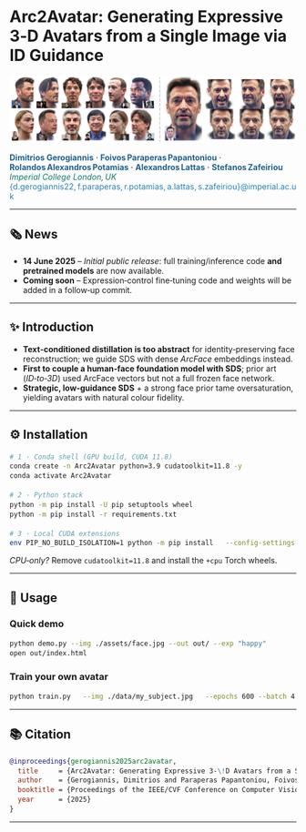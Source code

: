 # Arc2Avatar: Generating Expressive 3‑D Avatars from a Single Image via ID Guidance

<p align="center"><img src="./assets/teaser.png" width="1000" alt="Method overview placeholder"></p>

<font color="#1F618D"><strong>Dimitrios Gerogiannis</strong></font> · <font color="#1F618D"><strong>Foivos Paraperas Papantoniou</strong></font> · <font color="#1F618D"><strong>Rolandos Alexandros Potamias</strong></font> · <font color="#1F618D"><strong>Alexandros Lattas</strong></font> · <font color="#1F618D"><strong>Stefanos Zafeiriou</strong></font>  
<font color="#117A65"><em>Imperial College London, UK</em></font>  
<font color="#2980B9">{d.gerogiannis22, f.paraperas, r.potamias, a.lattas, s.zafeiriou}@imperial.ac.uk</font>

---

## 🗞️ News
- **14 June 2025** – *Initial public release*: full training/inference code **and pretrained models** are now available.  
- **Coming soon** – Expression‑control fine‑tuning code and weights will be added in a follow‑up commit.

---

## ✨ Introduction
- **Text‐conditioned distillation is too abstract** for identity‑preserving face reconstruction; we guide SDS with dense *ArcFace* embeddings instead.
- **First to couple a human‑face foundation model with SDS**; prior art (*ID‑to‑3D*) used ArcFace vectors but not a full frozen face network.
- **Strategic, low‑guidance SDS** + a strong face prior tame oversaturation, yielding avatars with natural colour fidelity.

---

## ⚙️ Installation
```bash
# 1 · Conda shell (GPU build, CUDA 11.8)
conda create -n Arc2Avatar python=3.9 cudatoolkit=11.8 -y
conda activate Arc2Avatar

# 2 · Python stack
python -m pip install -U pip setuptools wheel
python -m pip install -r requirements.txt

# 3 · Local CUDA extensions
env PIP_NO_BUILD_ISOLATION=1 python -m pip install   --config-settings editable_mode=compat   -e submodules/diff-gaussian-rasterization   -e submodules/simple-knn
```
*CPU‑only?* Remove `cudatoolkit=11.8` and install the `+cpu` Torch wheels.

---

## 🚀 Usage
### Quick demo
```bash
python demo.py --img ./assets/face.jpg --out out/ --exp "happy"
open out/index.html
```

### Train your own avatar
```bash
python train.py   --img ./data/my_subject.jpg   --epochs 600 --batch 4   --lora_rank 16 --guidance_scale 2.0   --out runs/my_subject
```

---

## 📚 Citation
```bibtex
@inproceedings{gerogiannis2025arc2avatar,
  title     = {Arc2Avatar: Generating Expressive 3-\!D Avatars from a Single Image via ID Guidance},
  author    = {Gerogiannis, Dimitrios and Paraperas Papantoniou, Foivos and Potamias, Rolandos Alexandros and Lattas, Alexandros and Zafeiriou, Stefanos},
  booktitle = {Proceedings of the IEEE/CVF Conference on Computer Vision and Pattern Recognition},
  year      = {2025}
}
```

---
